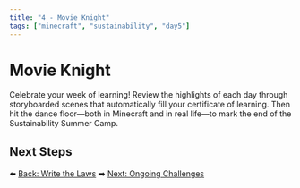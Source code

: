 ```yaml
---
title: "4 - Movie Knight"
tags: ["minecraft", "sustainability", "day5"]
---
```

# Movie Knight

Celebrate your week of learning! Review the highlights of each day through storyboarded scenes that automatically fill your certificate of learning. Then hit the dance floor—both in Minecraft and in real life—to mark the end of the Sustainability Summer Camp.

## Next Steps

⬅️ [Back: Write the Laws](/sustainability_lab/Day-5/02_write_laws)
➡️ [Next: Ongoing Challenges](/sustainability_lab/Day-6/00_ongoing_challenges)
